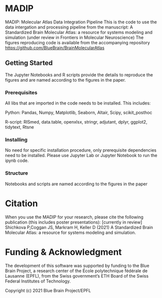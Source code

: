 # MADIP
MADIP: Molecular Atlas Data Integration Pipeline
This is the code to use the data intergation and processing pipeline from the manuscript: A Standardized Brain Molecular Atlas: a resource for systems modeling and simulation (under review in Frontiers in Molecular Neuroscience)
The figures reproducing code is available from the accompanying repository https://github.com/BlueBrain/BrainMolecularAtlas 

## Getting Started

The Jupyter Notebooks and R scripts provide the details to reproduce the figures and are named according to the figures in the paper.

### Prerequisites

All libs that are imported in the code needs to be installed. This includes: 

Python: Pandas, Numpy, Matplotlib, Seaborn, Altair, Scipy, scikit\_posthoc 

R-script: RISmed, data.table, openxlsx, stringr, adjutant, dplyr, ggplot2, tidytext, Rtsne

### Installing

No need for specific installation procedure, only prerequisite dependencies need to be installed. Please use Jupyter Lab or Jupyter Notebook to run the ipynb code.

### Structure

Notebooks and scripts are named according to the figures in the paper

# Citation

When you use the MADIP for your research, please cite the following publication (this includes poster presentations):
[currently in review] Shichkova P,Coggan JS, Markram H, Keller D (2021) A Standardized Brain Molecular Atlas: a resource for systems modeling and simulation. 

# Funding & Acknowledgment
 
The development of this software was supported by funding to the Blue Brain Project, a research center of the École polytechnique fédérale de Lausanne (EPFL), from the Swiss government’s ETH Board of the Swiss Federal Institutes of Technology.


Copyright (c) 2021 Blue Brain Project/EPFL

